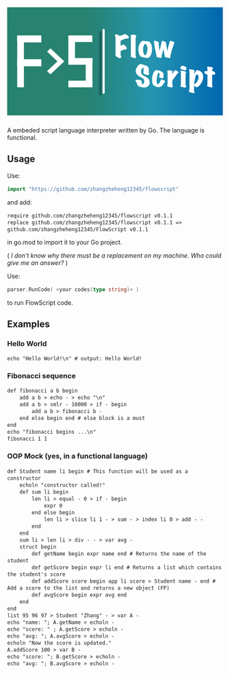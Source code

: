# ![FlowScript!](icon/flowscript.png)

A embeded script language interpreter written by Go. The language is functional.

## Usage

Use:

```go
import "https://github.com/zhangzheheng12345/flowscript"
```

and add:

```
require github.com/zhangzheheng12345/flowscript v0.1.1
replace github.com/zhangzheheng12345/flowscript v0.1.1 => github.com/zhangzheheng12345/FlowScript v0.1.1
```

in go.mod to import it to your Go project.

( *I don't know why there must be a replacement on my machine. Who could give me an answer?* )

Use:

```go
parser.RunCode( <your codes(type string)> )
```

to run FlowScript code.

## Examples

### Hello World

```
echo "Hello World!\n" # output: Hello World!
```

### Fibonacci sequence

```
def fibonacci a b begin
    add a b > echo - > echo "\n"
    add a b > smlr - 10000 > if - begin
        add a b > fibonacci b -
    end else begin end # else block is a must
end
echo "fibonacci begins ...\n"
fibonacci 1 1
```

### OOP Mock (yes, in a functional language)

```
def Student name li begin # This function will be used as a constructor
    echoln "constructor called!"
    def sum li begin
        len li > equal - 0 > if - begin
            expr 0
        end else begin
            len li > slice li 1 - > sum - > index li 0 > add - -
        end
    end
    sum li > len li > div - - > var avg -
    struct begin
        def getName begin expr name end # Returns the name of the student
        def getScore begin expr li end # Returns a list which contains the student's score
        def addScore score begin app li score > Student name - end # Add a score to the list and returns a new object (FP)
        def avgScore begin expr avg end
    end
end
list 95 96 97 > Student "Zhang" - > var A -
echo "name: "; A.getName > echoln -
echo "score: " ; A.getScore > echoln -
echo "avg: "; A.avgScore > echoln -
echoln "Now the score is updated."
A.addScore 100 > var B -
echo "score: "; B.getScore > echoln -
echo "avg: "; B.avgScore > echoln -
```